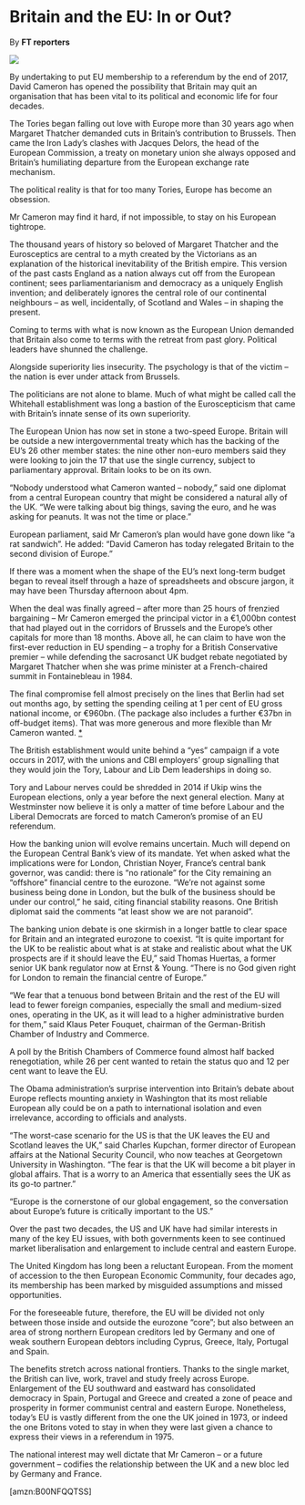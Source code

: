 Britain and the EU: In or Out?
==============================

By **FT reporters**

![](/bookimg/britainandeu.jpg)

By undertaking to put EU membership to a referendum by the end of 2017, David
Cameron has opened the possibility that Britain may quit an organisation that
has been vital to its political and economic life for four decades.


The Tories began falling out love with Europe more than 30 years ago when
Margaret Thatcher demanded cuts in Britain’s contribution to Brussels. Then came
the Iron Lady’s clashes with Jacques Delors, the head of the European
Commission, a treaty on monetary union she always opposed and Britain’s
humiliating departure from the European exchange rate mechanism.


The political reality is that for too many Tories, Europe has become an
obsession.


Mr Cameron may find it hard, if not impossible, to stay on his European
tightrope.


The thousand years of history so beloved of Margaret Thatcher and the
Eurosceptics are central to a myth created by the Victorians as an explanation
of the historical inevitability of the British empire. This version of the past
casts England as a nation always cut off from the European continent; sees
parliamentarianism and democracy as a uniquely English invention; and
deliberately ignores the central role of our continental neighbours – as well,
incidentally, of Scotland and Wales – in shaping the present.


Coming to terms with what is now known as the European Union demanded that
Britain also come to terms with the retreat from past glory. Political leaders
have shunned the challenge.


Alongside superiority lies insecurity. The psychology is that of the victim –
the nation is ever under attack from Brussels.


The politicians are not alone to blame. Much of what might be called call the
Whitehall establishment was long a bastion of the Euroscepticism that came with
Britain’s innate sense of its own superiority.


The European Union has now set in stone a two-speed Europe. Britain will be
outside a new intergovernmental treaty which has the backing of the EU’s 26
other member states: the nine other non-euro members said they were looking to
join the 17 that use the single currency, subject to parliamentary approval.
Britain looks to be on its own.


“Nobody understood what Cameron wanted – nobody,” said one diplomat from a
central European country that might be considered a natural ally of the UK. “We
were talking about big things, saving the euro, and he was asking for peanuts.
It was not the time or place.”


European parliament, said Mr Cameron’s plan would have gone down like “a rat
sandwich”. He added: “David Cameron has today relegated Britain to the second
division of Europe.”


If there was a moment when the shape of the EU’s next long-term budget began to
reveal itself through a haze of spreadsheets and obscure jargon, it may have
been Thursday afternoon about 4pm.


When the deal was finally agreed – after more than 25 hours of frenzied
bargaining – Mr Cameron emerged the principal victor in a €1,000bn contest that
had played out in the corridors of Brussels and the Europe’s other capitals for
more than 18 months. Above all, he can claim to have won the first-ever
reduction in EU spending – a trophy for a British Conservative premier – while
defending the sacrosanct UK budget rebate negotiated by Margaret Thatcher when
she was prime minister at a French-chaired summit in Fontainebleau in 1984.


The final compromise fell almost precisely on the lines that Berlin had set out
months ago, by setting the spending ceiling at 1 per cent of EU gross national
income, or €960bn. (The package also includes a further €37bn in off-budget
items). That was more generous and more flexible than Mr Cameron wanted.
[\*](#ASIN:B00C7EGV50;LOC:367)


The British establishment would unite behind a “yes” campaign if a vote occurs
in 2017, with the unions and CBI employers’ group signalling that they would
join the Tory, Labour and Lib Dem leaderships in doing so.


Tory and Labour nerves could be shredded in 2014 if Ukip wins the European
elections, only a year before the next general election. Many at Westminster now
believe it is only a matter of time before Labour and the Liberal Democrats are
forced to match Cameron’s promise of an EU referendum.


How the banking union will evolve remains uncertain. Much will depend on the
European Central Bank’s view of its mandate. Yet when asked what the
implications were for London, Christian Noyer, France’s central bank governor,
was candid: there is “no rationale” for the City remaining an “offshore”
financial centre to the eurozone. “We’re not against some business being done in
London, but the bulk of the business should be under our control,” he said,
citing financial stability reasons. One British diplomat said the comments “at
least show we are not paranoid”.


The banking union debate is one skirmish in a longer battle to clear space for
Britain and an integrated eurozone to coexist. “It is quite important for the UK
to be realistic about what is at stake and realistic about what the UK prospects
are if it should leave the EU,” said Thomas Huertas, a former senior UK bank
regulator now at Ernst & Young. “There is no God given right for London to
remain the financial centre of Europe.”


“We fear that a tenuous bond between Britain and the rest of the EU will lead to
fewer foreign companies, especially the small and medium-sized ones, operating
in the UK, as it will lead to a higher administrative burden for them,” said
Klaus Peter Fouquet, chairman of the German-British Chamber of Industry and
Commerce.


A poll by the British Chambers of Commerce found almost half backed
renegotiation, while 26 per cent wanted to retain the status quo and 12 per cent
want to leave the EU.


The Obama administration’s surprise intervention into Britain’s debate about
Europe reflects mounting anxiety in Washington that its most reliable European
ally could be on a path to international isolation and even irrelevance,
according to officials and analysts.


“The worst-case scenario for the US is that the UK leaves the EU and Scotland
leaves the UK,” said Charles Kupchan, former director of European affairs at the
National Security Council, who now teaches at Georgetown University in
Washington. “The fear is that the UK will become a bit player in global affairs.
That is a worry to an America that essentially sees the UK as its go-to
partner.”


“Europe is the cornerstone of our global engagement, so the conversation about
Europe’s future is critically important to the US.”


Over the past two decades, the US and UK have had similar interests in many of
the key EU issues, with both governments keen to see continued market
liberalisation and enlargement to include central and eastern Europe.


The United Kingdom has long been a reluctant European. From the moment of
accession to the then European Economic Community, four decades ago, its
membership has been marked by misguided assumptions and missed opportunities.


For the foreseeable future, therefore, the EU will be divided not only between
those inside and outside the eurozone “core”; but also between an area of strong
northern European creditors led by Germany and one of weak southern European
debtors including Cyprus, Greece, Italy, Portugal and Spain.


The benefits stretch across national frontiers. Thanks to the single market, the
British can live, work, travel and study freely across Europe. Enlargement of
the EU southward and eastward has consolidated democracy in Spain, Portugal and
Greece and created a zone of peace and prosperity in former communist central
and eastern Europe. Nonetheless, today’s EU is vastly different from the one the
UK joined in 1973, or indeed the one Britons voted to stay in when they were
last given a chance to express their views in a referendum in 1975.


The national interest may well dictate that Mr Cameron – or a future government
– codifies the relationship between the UK and a new bloc led by Germany and
France.

[amzn:B00NFQQTSS]


